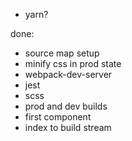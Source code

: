- yarn?

done:
- source map setup
- minify css in prod state
- webpack-dev-server
- jest
- scss
- prod and dev builds
- first component
- index to build stream